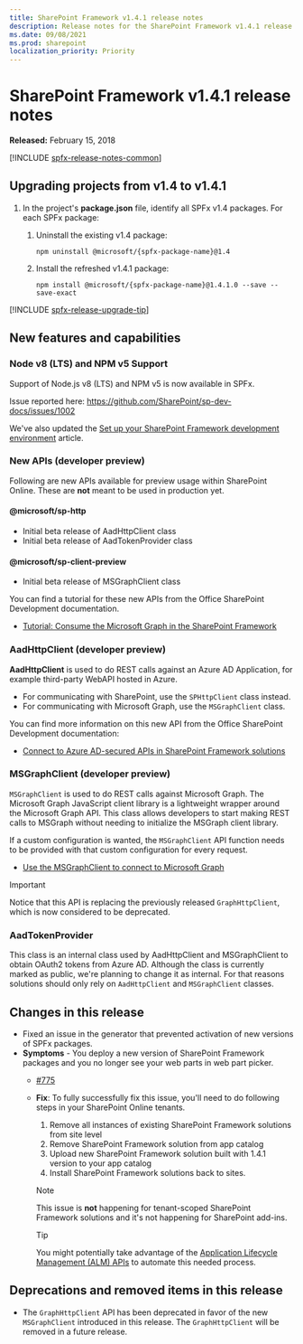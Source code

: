 ```yaml
---
title: SharePoint Framework v1.4.1 release notes
description: Release notes for the SharePoint Framework v1.4.1 release
ms.date: 09/08/2021
ms.prod: sharepoint
localization_priority: Priority
---
```

# SharePoint Framework v1.4.1 release notes

**Released:** February 15, 2018

[!INCLUDE [spfx-release-notes-common](../../includes/snippets/spfx-release-notes-common.md)]

## Upgrading projects from v1.4 to v1.4.1

1. In the project's **package.json** file, identify all SPFx v1.4 packages. For each SPFx package:
    1. Uninstall the existing v1.4 package:

        ```console
        npm uninstall @microsoft/{spfx-package-name}@1.4
        ```

    1. Install the refreshed v1.4.1 package:

        ```console
        npm install @microsoft/{spfx-package-name}@1.4.1.0 --save --save-exact
        ```

[!INCLUDE [spfx-release-upgrade-tip](../../includes/snippets/spfx-release-upgrade-tip.md)]

## New features and capabilities

### Node v8 (LTS) and NPM v5 Support

Support of Node.js v8 (LTS) and NPM v5 is now available in SPFx.

Issue reported here: https://github.com/SharePoint/sp-dev-docs/issues/1002

We've also updated the [Set up your SharePoint Framework development environment](set-up-your-development-environment.md) article.

### New APIs (developer preview)

Following are new APIs available for preview usage within SharePoint Online. These are **not** meant to be used in production yet.

#### @microsoft/sp-http

- Initial beta release of AadHttpClient class
- Initial beta release of AadTokenProvider class

#### @microsoft/sp-client-preview

- Initial beta release of MSGraphClient class

You can find a tutorial for these new APIs from the Office SharePoint Development documentation.

- [Tutorial: Consume the Microsoft Graph in the SharePoint Framework](use-aad-tutorial.md)

### AadHttpClient (developer preview)

**AadHttpClient** is used to do REST calls against an Azure AD Application, for example third-party WebAPI hosted in Azure.

- For communicating with SharePoint, use the `SPHttpClient` class instead.
- For communicating with Microsoft Graph, use the `MSGraphClient` class.

You can find more information on this new API from the Office SharePoint Development documentation:

- [Connect to Azure AD-secured APIs in SharePoint Framework solutions](use-aadhttpclient.md)

### MSGraphClient (developer preview)

`MSGraphClient` is used to do REST calls against Microsoft Graph. The Microsoft Graph JavaScript client library is a lightweight wrapper around the Microsoft Graph API. This class allows developers to start making REST calls to MSGraph without needing to initialize the MSGraph client library.

If a custom configuration is wanted, the `MSGraphClient` API function needs to be provided with that custom configuration for every request.

- [Use the MSGraphClient to connect to Microsoft Graph](use-msgraph.md)

> [!IMPORTANT]
> Notice that this API is replacing the previously released `GraphHttpClient`, which is now considered to be deprecated.

### AadTokenProvider

This class is an internal class used by AadHttpClient and MSGraphClient to obtain OAuth2 tokens from Azure AD. Although the class is currently marked as public, we're planning to change it as internal. For that reasons solutions should only rely on `AadHttpClient` and `MSGraphClient` classes.

## Changes in this release

- Fixed an issue in the generator that prevented activation of new versions of SPFx packages.
- **Symptoms** - You deploy a new version of SharePoint Framework packages and you no longer see your web parts in web part picker.
  - [#775](https://github.com/SharePoint/sp-dev-docs/issues/775)
  - **Fix**: To fully successfully fix this issue, you'll need to do following steps in your SharePoint Online tenants.
      1. Remove all instances of existing SharePoint Framework solutions from site level
      1. Remove SharePoint Framework solution from app catalog
      1. Upload new SharePoint Framework solution built with 1.4.1 version to your app catalog
      1. Install SharePoint Framework solutions back to sites.

    > [!NOTE]
    > This issue is **not** happening for tenant-scoped SharePoint Framework solutions and it's not happening for SharePoint add-ins.

    > [!TIP]
    > You might potentially take advantage of the [Application Lifecycle Management (ALM) APIs](../apis/alm-api-for-spfx-add-ins.md) to automate this needed process.

## Deprecations and removed items in this release

- The `GraphHttpClient` API has been deprecated in favor of the new `MSGraphClient` introduced in this release. The `GraphHttpClient` will be removed in a future release.
